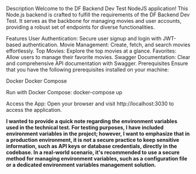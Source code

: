 Description
Welcome to the DF Backend Dev Test NodeJS application! This Node.js backend is crafted to fulfill the requirements of the DF Backend Dev Test. It serves as the backbone for managing movies and user accounts, providing a robust set of endpoints for diverse functionalities.

Features
User Authentication: Secure user signup and login with JWT-based authentication.
Movie Management: Create, fetch, and search movies effortlessly.
Top Movies: Explore the top movies at a glance.
Favorites: Allow users to manage their favorite movies.
Swagger Documentation: Clear and comprehensive API documentation with Swagger.
Prerequisites
Ensure that you have the following prerequisites installed on your machine:

Docker
Docker Compose

Run with Docker Compose:
docker-compose up

Access the App:
Open your browser and visit http://localhost:3030 to access the application.

**I wanted to provide a quick note regarding the environment variables used in the technical test. For testing purposes, I have included environment variables in the project; however, I want to emphasize that in a production environment, it is not a secure practice to keep sensitive information, such as API keys or database credentials, directly in the codebase.
In a real-world scenario, it's recommended to use a secure method for managing environment variables, such as a configuration file or a dedicated environment variables management solution.**
